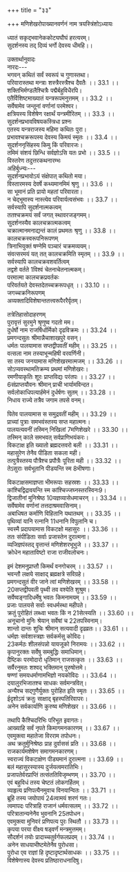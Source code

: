 +++
title = "३३"

+++
मणिशेखरोपाख्यानवर्णनं नाम त्रयस्त्रिंशोऽध्यायः  
  
ध्यातं सकृद्भवानेककोट्यघौघं हरत्यरम्।  
सुदर्शनस्य तद् दिव्यं भर्गो देवस्य धीमहि।।  
  
उक्तार्थानुवादः  
नारदः---  
भगवन् कथितं सर्वं स्वरूपं च गुणास्तथा।  
परिवारास्तथा मन्त्राः शस्त्रैरस्त्रैश्च दैवतैः ।। 33.1 ।।  
शक्तिभिर्मण्डलैश्चित्रैः पद्मैर्बहुविधैरपि।  
एतैर्विशिष्टमाख्यातं यन्त्ररूपमनुत्तमम् ।। 33.2 ।।  
सर्वेषामेव जन्तूनां वर्णानां परमेश्वर।  
क्षत्रियस्य विशेषेण रक्षार्थं यन्त्रमीरितम् ।। 33.3 ।।  
सुदर्शनप्रभावविषयकस्त्रिधा प्रश्नः  
एतस्य यन्त्रराजस्य महिमा कथितः पुरा।  
प्रभावश्चक्ररूपस्य देवस्य किमयं स्मृतः ।। 33.4 ।।  
सुदर्शननृसिंहस्य किमु किं परिवारजः।  
तमिमं संशयं छिन्धि सर्वज्ञोऽसि यतः प्रभो ।। 33.5 ।।  
विस्तरेण तदुत्तरकथनारम्भः  
अहिर्बुध्न्यः---  
सुदर्शनप्रभावोऽयं संक्षेपात् कथितो मया।  
विस्तारमस्य देवर्षे कथ्यमानमिमं श्रृणु ।। 33.6 ।।  
सा भूमानं प्रति प्रायो महतां परिवारता।  
न चेद्भूमास्य नास्त्येव परिवार्यत्वसंभवः ।। 33.7 ।।  
सर्वस्यापि सुदर्शनात्मकत्वम्  
ततश्चक्रमयं सर्वं जगत् स्थावरजङ्गमम्।  
सुदर्शनस्यैव कालचक्रात्मकत्वम्  
चक्रात्मानमनाद्यन्तं कालं प्रथमतः श्रृणु ।। 33.8 ।।  
कालचक्रस्वरूपनिरूपणम्  
त्रिनाभियुक्तं षण्नेमि पञ्चारं चक्रमव्ययम्।  
संवत्सरमयं यत् तत् कालचक्रमिति स्मृतम् ।। 33.9 ।।  
सर्वस्यापि कालचक्रवशवर्तित्वम्  
तद्वशे वर्तते 1विश्वं चेतनाचेतनात्मकम्।  
परमात्मा कालचक्रप्रवर्तकः  
परिवर्तयते देवस्तदेतच्चक्ररूपधृत् ।। 33.10 ।।  
जगच्चक्रनिरूपणम्  
अव्यक्तादिविशेषान्ततत्त्वरूपैररैर्वृतम्।  

[^1]: नित्यम् E.  
चतुर्विंशतिसंख्याकैः2 पुरुषात्मकनेमियुक् ।। 33.11 ।।  
परमात्मनस्तत्प्रेरकत्वम्  
जगच्चक्रमिति ख्यातं तच्च प्रेरयति स्वयम्।  
परमात्मनो नाभिचक्रप्रेरकत्वम्  
स्थीयते द्वादशारेण नाभिचक्रेण देहिनः ।। 33.12 ।।  
शरीरं तच्च तेनैव प्रेर्यते चक्ररूपिणा।  
परमात्मनः सर्वप्रेरकत्वनिगमनम्  
अतः प्रेरयिता देवः समस्तस्य जनार्दनः ।। 33.13 ।।  
सुदर्शनवपुः श्रीमाननादिप्रभवाप्ययः।  
तस्यैव जगत्सर्गस्थितिसंहारहेतुत्वम्  
ज्ञानस्वरूपो भगवान् पूर्णषाङ्गुण्यविग्रहः ।। 33.14 ।।  
स 3एव सर्वभूतानं स्रष्टा पालयितान्तकः।  
तस्यैव शिवरूपधरस्य शैवेराराध्यत्वम्  
स एव शिवरूपेण शैवेराराध्यते प्रभुः ।। 33.15 ।।  
तस्यैव ब्रह्मरूपेण जगत्स्रष्टृत्वम्  
स एव ब्रह्मरूपेण सृजत्येतच्चराचरम्।  
तस्यैव स्वांशरूपेण जगत्पालकत्वम्  
स एव पालयत्येतद् विष्णुर्भूत्वा जनार्दनः ।। 33.16 ।।  

[^2]: संख्यतैः E.F  

[^3]: एष B C E F  
तस्यैव रुद्ररूपेण संहर्तृत्वम्  
स एव रुद्ररूपेण संहरत्यखिलं जगत्।  
तस्यैव बुद्धरूपत्वम्  
बुद्धात्मना च बौद्धानां स एव जगति स्थितः ।। 33.17 ।।  
तस्यैव दिगम्बररूपत्वम्  
स एव 4शाम्बराणां च निरावरणरूपधृत्।  
तस्यैव जिनरूपत्वम्  
स एव चार्वाकमते जिनेश्वरवपुर्धरः ।। 33.18 ।।  
तस्यैव यज्ञपुरुषरूपत्वम्  
5स एव याज्ञिकानां च यज्ञपूरुषसंज्ञकः।  
मीमांसकैः स एवायमुपास्यत्वेन चोद्यते ।। 33.19 ।।  
कापिलमते तस्यैव पुरुषरूपत्वम्  
कापिलैः पुरुषत्वेन स एवाख्यायते विभुः।  
सर्वस्वरूपत्वात् तस्यैव सर्वफलप्रदत्वम्  
उपास्यत्वेन ये प्राहुर्यं यं तत्तद्वपुर्धरः ।। 33.20 ।।  
तेषां मनीषितं सर्वं स एवाशु प्रयच्छति।  

[^4]: शम्बराणां D  

[^5]: A B E F omit four lines from here  
देवादिरूपधारणादपि चक्ररूपधारणं भगवतः प्रियतमम्  
एतेषामेव देवानां स्वतनूनां जनार्दनः ।। 33.21 ।।  
परं प्रीणाति भगवंश्चक्ररूपधरो हरिः।  
तत्र हेतुनिरूपणम्  
स्वसमाश्रितरक्षायां परेषां च निबर्हणे ।। 33.22 ।।  
इदमेव वपुर्धत्ते सुदर्शनमयं हरिः।  
रहस्यमेतत् कथितं भक्तोऽसीति तपोधन ।। 33.23 ।।  
  
तत्रेतिहासोदाहरणम्  
पुरावृत्तं सुरमुने श्रृणुष्व गदतो मम।  
दुर्धर्षो नाम राजर्षिर्धार्मिको दृढविक्रमः ।। 33.24 ।।  
प्रमगन्दसुतः श्रीमान्नैचाशाखपुरे वसन्।  
धर्मतः पालयामास सप्तद्वीपवतीं महीम् ।। 33.25 ।।  
वत्सला नाम तस्याभून्महिषी वरवर्णिनी।  
सा तस्य जनयामास मणिशेखरमात्मजम् ।। 33.26 ।।  
सोऽप्यवस्थामतिक्रम्य प्रथमां मणिशेखरः।  
रमणीयाकृतिः शूरः प्राप्तविद्यः परंतपः ।। 33.27 ।।  
6संप्राप्तयौवनः श्रीमान् प्राची भार्यामविन्दत।  
सर्वलोकाधिपत्यार्हमेनं दुर्धर्षणः सुतम् ।। 33.28 ।।  
निधाय राज्ये तत्रैव जगाम तपसे वनम्।  

[^6]: संप्राप्तविषयः E  
  
पितेव पालयामास स समुद्रवतीं महीम् ।। 33.29 ।।  
प्राच्यां पुत्राः समभवंस्तस्य सप्त महात्मनः।  
पालयत्यवनीं तस्मिन् निखिलां 7मणिशेखरे ।। 33.30 ।।  
तस्मिन् काले समभवत् सर्वप्राणिभयंकरः।  
विकटाक्ष इति ख्यातो ब्रह्मदत्तवरो बली ।। 33.31 ।।  
महासुरेण तेनैव पीडिता सकला मही।  
तत्पुत्रैस्तस्य पौत्रैश्च प्रपौत्रैः पूरिता मही ।। 33.32 ।।  
तेऽसुराः सर्वभूतानि पीडयन्ति स्म 8भीषणाः।  
  
विकटाक्षसमाज्ञप्ता भीमरूपाः सहस्रशः ।। 33.33 ।।  
कांश्चिद्विद्रावयन्ति स्म कांश्चिज्जघ्नस्तरस्विनः9।  
द्विजातीनां मुनिश्रेष्ठ 10यज्ञव्यासेधमाचरन् ।। 33.34 ।।  
सर्वेषामेव वर्णानां तत्तदाश्रमवासिनाम्।  
अबाधिषत कर्माणि विहितानि यथातथम् ।। 33.35 ।।  
पृथिव्यां यानि रत्नानि 11धनानि विपुलानि च।  
स्वस्मै प्रदापयामास विकटक्षो महासुरः ।। 33.36 ।।  
ततः संपीडिताः सर्वाः प्रजास्तेन दुरात्मना।  
व्यजिज्ञपंस्तद् वृत्तान्तं मणिशेशरभूभुजे ।। 33.37 ।।  
क्रोधेन महाताविष्टो राजा राजीवलोचनः।  

[^7]: मणिरोखरः A B C F  

[^8]: भीषणम् A B  

[^9]: तपस्विनः E F  

[^10]: यज्ञस्यासेध D  

[^11]: साधनानि बलानि च B C E F  
अभियोद्धुं मनश्चक्रे विकटाक्षं महासुरम् ।। 33.38 ।।  
समानीय ततः सर्वान् सैनिकान् समनह्यत।  
तस्य संनाहमालोक्य मन्त्रिणस्तस्य संगताः । 33.39 ।।  
इदमुचुरवध्यत्वं तस्य सेनाभियोगतः।  
पुरा दुरात्मावृणुत तपःसंतोषिताद्विधेः ।। 33.40 ।।  
ये 12मामभिमुखायाताः शत्रवस्तैरवध्यताम्13।  
एवमस्त्विति तेनोक्ते विकटाक्षोऽतिदर्पितः ।। 33.41 ।।  
ततः 14प्रभृत्यजय्योऽभूच्छत्रुभिः संमुखागतैः।  
तस्मात् त्वमपि संनाहमुपसंहर तं प्रति ।। 33.42 ।।  
ततः स शुश्रुवान् वाक्यं मन्त्रिभिः समुदीरितम्।  
ततः संग्रमसंनाहाद् विरराम महीपतिः ।। 33.43 ।।  
ततः क्रतुं समाहूय पुरोधसमनागसम्।  
मन्त्रयामास नृपतिस्तेन मन्त्रविदा समम् ।। 33.44 ।।  
विकटाक्षस्य वृत्तान्तं सर्वमाख्याय तत्त्वतः।  
परैरजय्यतां15 चास्य युद्धे संमुखवर्तिभिः ।। 33.45 ।।  
येनोपायेन भगवन् जेष्यामस्तं दुरासदम्।  
ब्रूहि तं सकलाः स्वस्था भवेयुर्मामिकाः प्रजाः ।। 33.46 ।।  
एवमुक्तस्तदा तेन भूभूजा स पुरोहितः।  
चिन्तयित्वा चिरायैतदुवाच मणिशेखरम् ।। 33.47 ।।  

[^12]: ममाभि D  

[^13]: तैरजेयताम् D  

[^14]: प्रभृत्यजय्योऽयं शत्रुभिः D  

[^15]: असह्यतां B C  
16सत्यं न शक्यते जेतुं 17युद्धे स वरदर्पितः।  
भगवन्तमृते विष्णु शङ्खचक्रगदाधरम् ।। 33.48 ।।  
नीलजीमूतसंकाशं पुण्डरीकायतेक्षणम्।  
अप्रमेयं जगन्नाथमाश्रितार्तिविनाशनम् ।। 33.49 ।।  
उत्तुङ्गमङ्गलगुणं दैत्यचक्रप्रमर्दनम्।  
नास्त्युपायान्तरं लोके तत्समं जगतीपते ।। 33.50 ।।  
अतस्तं शरणं गच्छ सर्वभावेन भूपते।  
चक्ररूपधरं देवं भक्तरक्षणदीक्षितम् ।। 33.51 ।।  
तत्प्राप्त्युपायं जानाति दुर्वासा मुनिसत्तमः।  
18तत्प्रसादात् तमसुरं संहर्तुं सकलं क्षमम् ।। 33.52 ।।  
तमृषिं सर्वभूतानां 19भीषणं गच्छ सांप्रतम्।  
एवमेवेति निश्चित्य राजा परमधार्मिकः ।। 33.53 ।।  
निर्जगाम पुरात् तस्मात् सार्धं तेन पुरोधसा।  
हिमवच्छिखरे रम्ये तपस्यन्तं महामुनिम् ।। 33.54 ।।  
वसानं वल्कले शुभ्रे शुभ्रयज्ञोपवीतिनम्।  
जटाजिनधरं शान्तं ज्वलत्पावकसंनिभूम् ।। 33.55 ।।  
तं तथावस्थितं राजा जगाम सपुरोहितः।  
स मुनिस्तौ मुनिश्रेष्ठो दृष्ट्वा राजपुरोहितौ ।। 33.56 ।।  
तौ समभ्यर्च्य विधिना स्वगतं व्याजहार ह।  

[^16]: सोऽयं A B C E F  

[^17]: युद्धेषु वर A B C E F  

[^18]:  तत्प्रसादात् सुरमुने D  

[^19]: भूषणम् A B C  
  
इमं देशमनुप्राप्तौ किमर्थं वनगोचरम् ।। 33.57 ।।  
भवन्तौ लक्षये साक्षाद् ब्रह्मक्षत्रे सविग्रहे।  
प्रमगन्दसुतं वीर जाने त्वां मणिशेखरम् ।। 33.58 ।।  
20सप्तद्वीपवती पृथ्वी तव वश्येति शुश्रुम।  
सर्वेष्वङ्गादिधर्मेषु भवतः किमनामयम् ।। 33.59 ।।  
प्रजाः पालयसे सर्वाः स्वधर्मस्था महीपते।  
क्रतुं पुरोहितं लब्ध्वा भवतः किं न 21सेत्स्यति ।। 33.60 ।।  
अनूचानो मुनिः श्रेयान् सर्वेषां च 22तपस्विनाम्।  
शान्तो दान्तः शुचिः श्रीमान् सत्यवादी दृढव्रतः।। 33.61 ।।  
धर्मज्ञः सर्वशास्त्रज्ञः सर्वकर्मसु कोविदः।  
23कर्मठः शीलसंपन्नो यायजूको निरामयः ।। 33.62 ।।  
कृपानुरक्तः सर्वेषु समबुद्धिः समाधिमान्।  
दैष्टिकः परमोदारो धृतिमान् राजसत्कृतः ।। 33.63 ।।  
सर्वैरनुमतः शश्वद् भक्तिमान् पुरुषोत्तमे।  
षण्णां समयधर्माणामभिज्ञो नयकोविदः ।। 33.64 ।।  
दयालुरभिजातश्च साधकः सर्वमन्त्रवित्।  
अन्यैश्च सद्गुणैर्युक्तः पुरोहित इति स्मृतः ।। 33.65 ।।  
ईदृशोऽयं क्रतुः साक्षाद् बृहस्पतिरिवापरः।  
अनेन सर्वकार्याणि कुरुष्व मणिशेखर ।। 33.66 ।।  

[^20]: C omits six verses from here  

[^21]: भेत्स्यति A B D  

[^22]: मनस्विनाम् D  

[^23]: धर्मण्यः A B E F  
  
तथापि कैश्चिदरिभिः परिभूत इवागतः।  
आख्याहि सर्वं नृपते किमागमनकारणम् ।। 33.67 ।।  
एवमुक्त्वा महातेजा विरराम तपोधनः।  
अथ क्रतुर्मुनिश्रेष्ठः प्राह दुर्वाससं प्रति ।। 33.68 ।।  
राजकार्यमशेषेण समागमनकारणम्।  
स्वराज्यं विकटाक्षेण पीड्यमानं दुरात्मना ।। 33.69 ।।  
बलं महासुरस्यास्य दुर्जयत्वमरातिभिः।  
प्रजापतेर्वरप्राप्तिं तत्संततिविजृम्भणम् ।। 33.70 ।।  
एवं बहुविधं तस्य चेष्टतं लोकगर्हितम् ।  
व्याहृत्य प्रणिपत्यैनमुवाच विनयान्वितः ।। 33.71 ।।  
ब्रूहि तस्य जयोपायं 24त्वामयं शरणं गतः।  
त्वमापदः परित्राहि राजानं धर्मवत्सलम् ।। 33.72 ।।  
परित्रातान्यनेनैव भुवनानि 25तपोधन।  
एवमुक्त्वा मुनिवरं प्रणिपत्य पुरः स्थितौ ।। 33.73 ।।  
कृपया परया वीक्ष्य षड्वर्णं मन्त्रमुत्तमम्।  
सौदर्शनं तयोः प्रादाच्चतुर्वर्गफलप्रदम् ।। 33.74 ।।  
अनेन साधयाभीष्टमेतेनैव पुरोधसा।  
पुरोधा एव राज्ञां हि दृष्टादृष्टार्थसाधकः ।। 33.75 ।।  
विशेषेणास्य देवस्य प्रतिष्ठाराधनादिषु।  

[^24]: त्वामहं D  

[^25]: चतुर्दश B C  
वैगुण्यमस्य तत् सर्वमपराधात् पुरोधसः ।। 33.76 ।।  
तथा साद्गुण्यमस्यैव राज्ञः कार्येषु भूपते।  
अन्यैः पौरोधसैः कार्यं कार्यमेतस्य तच्च वै ।। 33.77 ।।  
इत्युक्त्वा तौ तदा प्राह पुरावृत्तं महामुनिः।  
वाराहं रूपमास्थाय भगवान् पुरुषोत्तमः ।। 33.78 ।।  
उज्जहार भुवं कल्पे वाराहे सलिलात् ततः।  
तदाह परमप्रीता देवं देवी वसुधरा ।। 33.79 ।।  
प्रियार्थमनुरक्तानां सदा भूमण्डले त्वया।  
वर्तितव्यं जगन्नाथ प्रियां तनुमुपेयुषा ।। 33.80 ।।  
एवमुक्तस्तया देव्या तदा प्रभृति केशवः।  
सालग्रामाह्वये पुण्ये न्यवसन्मण्डले भुवः ।। 33.81 ।।  
सुदर्शनवपुः श्रीमान् भगवान् भक्तवत्सलः।  
अद्यापि देशमाहात्म्याद् 26भक्तानामनुकम्पया ।। 33.82 ।।  
भुवः प्रार्थनया तत्र नित्यं संनिहितो हरिः।  
अत्र तप्तं तपो यत् तत् सहस्रगुणितं भवेत् ।। 83 ।।  
मनुष्याः पशवस्तत्र क्रिमयश्च पतत्रिणः।  
ये मृताः शङ्खचक्राङ्कास्ते भवन्ति न संशयः ।। 33.84 ।।  
भगवान् पुण्डरीकाक्षः सुर्शनवपुर्धरः।  
संनिधत्ते सदा तत्र सन्मङ्गलगुणार्णवः ।। 33.85 ।।  
तद्देशवासिनो मर्त्याः सुरास्तिर्यञ्च एव च।  

[^26]: भूताना A B C E F  
27तरवश्चाचलाः सर्वे चक्रमुद्राङ्कितास्तदा ।। 33.86 ।।  
सरस्वत्यास्तटे पुण्ये सालग्रामे जनार्दनम्।  
चक्ररूपं समाराध्य पूर्वोक्तेनैव वर्त्मना ।। 33.87 ।।  
तत्प्रसादात् 28सपत्नांस्त्वं जहि दुष्टविचेष्टितान्।  
29ततो निष्कण्टकां भूमिं पालयैनां पुरा यथा ।। 33.88 ।।  
एवमुक्त्वा मुनिश्रेष्ठो राजानं सपुरोहितम्।  
उपारराम भगवान् दुर्वासा यमिनां वरः ।। 33.89 ।।  
ततः प्रणम्य तं राजा पुरोधाश्चापि जग्मतुः।  
जैत्रं विमानमारुह्य नैचाशाखपुरं प्रति ।। 33.90 ।।  
सालग्रामं ततो गत्वा भगवन्तं जनार्दनम्।  
संभृत्य सर्वसंभारांश्चक्ररूपं जगत्पतिम् ।। 33.91 ।।  
पुरोधसैव नृपतिरर्चयामास मन्त्रतः।  
अर्चनेन जपेनैव ध्यानेन च महीपतिः ।। 33.92 ।।  
तोषयामास मासेन भक्त्या परमया हरिम्।  
आविर्बभूव स तदा चक्ररूपी महीपतेः ।। 33.93 ।।  
गदामुसलशङ्खारिधनुः पाशाङ्कुशाम्बुजान्।  
अष्टाभिर्बाहुभिर्दिव्यैर्बिभ्रत् पिङ्गललोचनः ।। 33.94 ।।  
ऊर्ध्वपिङ्गलकेशाढ्यो रक्तवर्णो महाद्युतिः।  
दंष्ट्राकरालवदनः पङ्कजासनसंश्रितः ।। 33.95 ।।  

[^27]: तरवश्च शिलाः सर्वे D  

[^28]: सपत्नात् स्वान् B C  

[^29]: निष्कण्टकामिमां भूमिं पालयेथाः पुरा यथा A B C E F  
रक्ताम्बरधरो दृप्तः सर्वभूषणभूषितः।  
दिव्यमालाधरोरस्कः30 सस्मितं समुदैक्षत ।। 33.96 ।।  
समुदियाय ततो हरिवक्षसः  
31प्रतिहताखिललोकविलोचनम्।  
वलयिताचिररोचिरिवाम्बरात्  
परमचक्रमथैन्द्रमतिद्युति । 33.97 ।।  
प्रथममेकमथो दश तत्छतं  
32दशशतक्रमतो नियुतायुते।  
भवदथो बहुधा सकलं नभः  
कलितचक्रमभूदतिभीषणम् ।। 33.98 ।।  
युगपद् विकटाक्षदानवं विनिहत्याखिलबान्धवैः सह।  
तदिहाविषयं व्यतिष्ठत 33क्षणमाप्लुत्य ययौ 34सुदर्शनः।। 33.99 ।।  
शशास पृथ्वीं ससमुद्रकाननां  
जिताखिलद्वीपवतीं सपत्तनाम्।  
यथा शचीशस्त्रिदिवं सदैवतं  
पवित्रकीर्तिर्मणिशेखरस्तथा ।। 33.100 ।।  
इति श्रीपाञ्चरात्रे तन्त्ररहस्ये अहिर्बुध्न्यसंहितायां मणिशेखरोपाख्यानवर्णनं नाम त्रयस्त्रिंशोऽध्यायः  
आदितः श्लोकाः 2048  
  

[^30]: धरः स्वोरः D  

[^31]: प्रमुदिता A B C E F  

[^32]: दशशतं तदथो D  

[^33]: क्षत A B C E F  

[^34]: सुदर्शनम् D